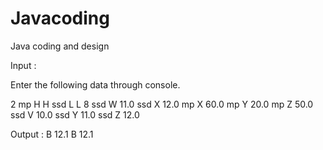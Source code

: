 # Javacoding
Java coding and design

Input :

Enter the following data through console.


2
mp H H
ssd L L
8
ssd W 11.0
ssd X 12.0
mp X 60.0
mp Y 20.0
mp Z 50.0
ssd V 10.0
ssd Y 11.0
ssd Z 12.0

Output :
B 12.1
B 12.1
